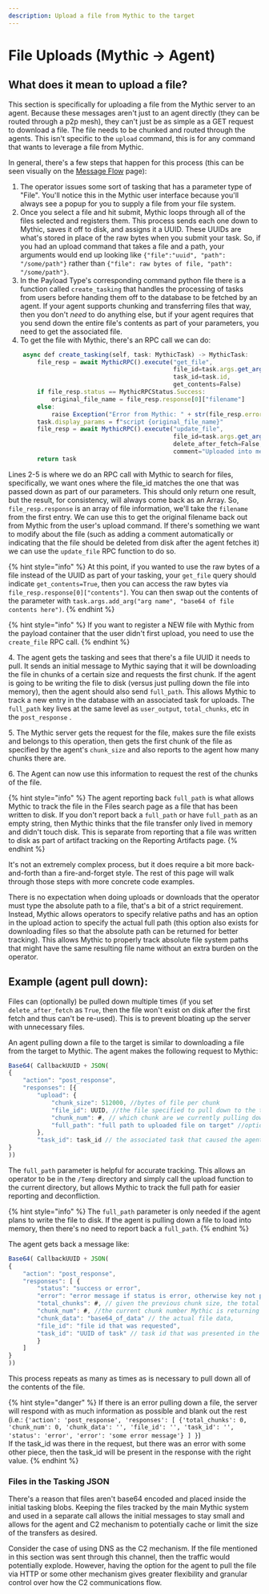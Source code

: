 ```yaml
---
description: Upload a file from Mythic to the target
---
```


# File Uploads (Mythic -> Agent)

## What does it mean to upload a file?

This section is specifically for uploading a file from the Mythic server to an agent. Because these messages aren't just to an agent directly (they can be routed through a p2p mesh), they can't just be as simple as a GET request to download a file. The file needs to be chunked and routed through the agents. This isn't specific to the `upload` command, this is for any command that wants to leverage a file from Mythic.

In general, there's a few steps that happen for this process (this can be seen visually on the [Message Flow](../../../../message-flow.md#file-uploads-from-mythic-greater-than-agent) page):

1. The operator issues some sort of tasking that has a parameter type of "File". You'll notice this in the Mythic user interface because you'll always see a popup for you to supply a file from your file system.&#x20;
2. Once you select a file and hit submit, Mythic loops through all of the files selected and registers them. This process sends each one down to Mythic, saves it off to disk, and assigns it a UUID. These UUIDs are what's stored in place of the raw bytes when you submit your task. So, if you had an upload command that takes a file and a path, your arguments would end up looking like `{"file":"uuid", "path": "/some/path"}` rather than `{"file": raw bytes of file, "path": "/some/path"}`.&#x20;
3. In the Payload Type's corresponding command python file there is a function called `create_tasking` that handles the processing of tasks from users before handing them off to the database to be fetched by an agent. If your agent supports chunking and transferring files that way, then you don't _need_ to do anything else, but if your agent requires that you send down the entire file's contents as part of your parameters, you need to get the associated file.&#x20;
4. To get the file with Mythic, there's an RPC call we can do:

```javascript
    async def create_tasking(self, task: MythicTask) -> MythicTask:
        file_resp = await MythicRPC().execute("get_file",
                                              file_id=task.args.get_arg("file_id"),
                                              task_id=task.id,
                                              get_contents=False)
        if file_resp.status == MythicRPCStatus.Success:
            original_file_name = file_resp.response[0]["filename"]
        else:
            raise Exception("Error from Mythic: " + str(file_resp.error))
        task.display_params = f"script {original_file_name}"
        file_resp = await MythicRPC().execute("update_file",
                                              file_id=task.args.get_arg("file_id"),
                                              delete_after_fetch=False,
                                              comment="Uploaded into memory for jsimport")
        return task
```

Lines 2-5 is where we do an RPC call with Mythic to search for files, specifically, we want ones where the file\_id matches the one that was passed down as part of our parameters. This should only return one result, but the result, for consistency, will always come back as an Array. So, `file_resp.response` is an array of file information, we'll take the `filename` from the first entry. We can use this to get the original filename back out from Mythic from the user's upload command. If there's something we want to modify about the file (such as adding a comment automatically or indicating that the file should be deleted from disk after the agent fetches it) we can use the `update_file` RPC function to do so.

{% hint style="info" %}
At this point, if you wanted to use the raw bytes of a file instead of the UUID as part of your tasking, your `get_file` query should indicate `get_contents=True`, then you can access the raw bytes via `file_resp.response[0]["contents"]`. You can then swap out the contents of the parameter with `task.args.add_arg("arg name", "base64 of file contents here")`.
{% endhint %}

{% hint style="info" %}
If you want to register a NEW file with Mythic from the payload container that the user didn't first upload, you need to use the `create_file` RPC call.
{% endhint %}

4\. The agent gets the tasking and sees that there's a file UUID it needs to pull. It sends an initial message to Mythic saying that it will be downloading the file in chunks of a certain size and requests the first chunk. If the agent is going to be writing the file to disk (versus just pulling down the file into memory), then the agent should also send `full_path`. This allows Mythic to track a new entry in the database with an associated task for uploads. The `full_path` key lives at the same level as `user_output`, `total_chunks`, etc in the `post_response` .

5\. The Mythic server gets the request for the file, makes sure the file exists and belongs to this operation, then gets the first chunk of the file as specified by the agent's `chunk_size` and also reports to the agent how many chunks there are.

6\. The Agent can now use this information to request the rest of the chunks of the file.

{% hint style="info" %}
The agent reporting back `full_path` is what allows Mythic to track the file in the Files search page as a file that has been written to disk. If you don't report back a `full_path` or have `full_path` as an empty string, then Mythic thinks that the file transfer only lived in memory and didn't touch disk. This is separate from reporting that a file was written to disk as part of artifact tracking on the Reporting Artifacts page.
{% endhint %}

It's not an extremely complex process, but it does require a bit more back-and-forth than a fire-and-forget style. The rest of this page will walk through those steps with more concrete code examples.

There is no expectation when doing uploads or downloads that the operator must type the absolute path to a file, that's a bit of a strict requirement. Instead, Mythic allows operators to specify relative paths and has an option in the upload action to specify the actual full path (this option also exists for downloading files so that the absolute path can be returned for better tracking). This allows Mythic to properly track absolute file system paths that might have the same resulting file name without an extra burden on the operator.

## Example (agent pull down):

Files can (optionally) be pulled down multiple times (if you set `delete_after_fetch` as `True`, then the file won't exist on disk after the first fetch and thus can't be re-used). This is to prevent bloating up the server with unnecessary files.

An agent pulling down a file to the target is similar to downloading a file from the target to Mythic. The agent makes the following request to Mythic:

```javascript
Base64( CallbackUUID + JSON(
{
	"action": "post_response",
	"responses": [{
		"upload": {
			"chunk_size": 512000, //bytes of file per chunk
			"file_id": UUID, //the file specified to pull down to the target
			"chunk_num": #, // which chunk are we currently pulling down
			"full_path": "full path to uploaded file on target" //optional
		},
		"task_id": task_id // the associated task that caused the agent to pull down this file
}
))
```

The `full_path` parameter is helpful for accurate tracking. This allows an operator to be in the `/Temp` directory and simply call the upload function to the current directory, but allows Mythic to track the full path for easier reporting and deconfliction.

{% hint style="info" %}
The `full_path` parameter is only needed if the agent plans to write the file to disk. If the agent is pulling down a file to load into memory, then there's no need to report back a `full_path`.
{% endhint %}

The agent gets back a message like:

```javascript
Base64( CallbackUUID + JSON(
{
	"action": "post_response",
	"responses": [ {
		"status": "success or error",
		"error": "error message if status is error, otherwise key not present",
		"total_chunks": #, // given the previous chunk size, the total num of chunks
		"chunk_num": #, //the current chunk number Mythic is returning
		"chunk_data": "base64_of_data" // the actual file data,
		"file_id": "file id that was requested",
		"task_id": "UUID of task" // task id that was presented in the request for tracking
		}
	]
}
))
```

This process repeats as many as times as is necessary to pull down all of the contents of the file.

{% hint style="danger" %}
If there is an error pulling down a file, the server will respond with as much information as possible and blank out the rest (i.e.: `{'action': 'post_response', 'responses': [ {'total_chunks': 0, 'chunk_num': 0, 'chunk_data': '', 'file_id': '', 'task_id': '', 'status': 'error', 'error': 'some error message'} ] }`)\
If the task\_id was there in the request, but there was an error with some other piece, then the task\_id will be present in the response with the right value.
{% endhint %}

### Files in the Tasking JSON

There's a reason that files aren't base64 encoded and placed inside the initial tasking blobs. Keeping the files tracked by the main Mythic system and used in a separate call allows the initial messages to stay small and allows for the agent and C2 mechanism to potentially cache or limit the size of the transfers as desired.

Consider the case of using DNS as the C2 mechanism. If the file mentioned in this section was sent through this channel, then the traffic would potentially explode. However, having the option for the agent to pull the file via HTTP or some other mechanism gives greater flexibility and granular control over how the C2 communications flow.

